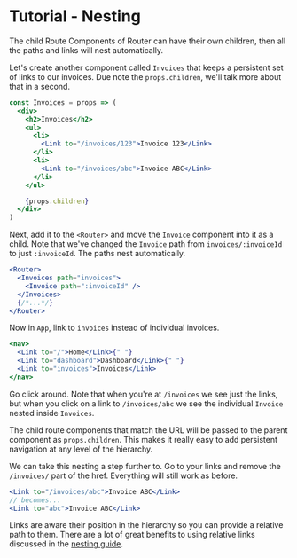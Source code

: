 # Tutorial - Nesting

The child Route Components of Router can have their own children, then all the paths and links will nest automatically.

Let's create another component called `Invoices` that keeps a persistent set of links to our invoices. Due note the `props.children`, we'll talk more about that in a second.

```jsx
const Invoices = props => (
  <div>
    <h2>Invoices</h2>
    <ul>
      <li>
        <Link to="/invoices/123">Invoice 123</Link>
      </li>
      <li>
        <Link to="/invoices/abc">Invoice ABC</Link>
      </li>
    </ul>

    {props.children}
  </div>
)
```

Next, add it to the `<Router>` and move the `Invoice` component into it as a child. Note that we've changed the `Invoice` path from `invoices/:invoiceId` to just `:invoiceId`. The paths nest automatically.

```jsx
<Router>
  <Invoices path="invoices">
    <Invoice path=":invoiceId" />
  </Invoices>
  {/*...*/}
</Router>
```

Now in `App`, link to `invoices` instead of individual invoices.

```jsx
<nav>
  <Link to="/">Home</Link>{" "}
  <Link to="dashboard">Dashboard</Link>{" "}
  <Link to="invoices">Invoices</Link>
</nav>
```

Go click around. Note that when you're at `/invoices` we see just the links, but when you click on a link to `/invoices/abc` we see the individual `Invoice` nested inside `Invoices`.

The child route components that match the URL will be passed to the parent component as `props.children`. This makes it really easy to add persistent navigation at any level of the hierarchy.

We can take this nesting a step further to. Go to your links and remove the `/invoices/` part of the href. Everything will still work as before.

```jsx
<Link to="/invoices/abc">Invoice ABC</Link>
// becomes...
<Link to="abc">Invoice ABC</Link>
```

Links are aware their position in the hierarchy so you can provide a relative path to them. There are a lot of great benefits to using relative links discussed in the [nesting guide](../nesting).
